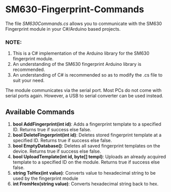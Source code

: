 # SM630-Fingerprint-Commands

The file *SM630Commands.cs* allows you to communicate with the SM630 Fingerprint module in your C#/Arduino based projects.

### NOTE: 
1. This is a C# implementation of the Arduino library for the SM630 fingerprint module. 
2. An understanding of the SM630 fingerprint Arduino library is recommended. 
3. An understanding of C# is recommended so as to modify the .cs file to suit your need.

The module communicates via the serial port.
Most PCs do not come with serial ports again. However, a USB to serial converter can be used instead.

## Available Commands
1. **bool AddFingerprint(int id)**: Adds a fingerprint template to a specified ID. Returns true if success else false.
2. **bool DeleteFingerprint(int id)**: Deletes stored fingerprint template at a specified ID. Returns true if success else false.
3. **bool EmptyDatabase()**: Deletes all saved fingerprint templates on the device. Returns true if success else false.
4. **bool UploadTemplate(int id, byte[] templ)**: Uploads an already acquired template to a specified ID on the module. Returns true if success else false.
5. **string ToHex(int value)**: Converts value to hexadecimal string to be used by the fingerprint module
6. **int FromHex(string value)**: Converts hexadecimal string back to hex.
